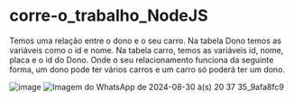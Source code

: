# corre-o_trabalho_NodeJS

Temos uma relação entre o dono e o seu carro. Na tabela Dono temos as variáveis como o id e nome. Na tabela carro, temos as variáveis id, nome, placa e o id do Dono. Onde o seu relacionamento funciona da seguinte forma, um dono pode ter vários carros e um carro só poderá ter um dono.

![image](https://github.com/user-attachments/assets/c4e50b0f-696a-4103-9708-27b8455a26e5)   ![Imagem do WhatsApp de 2024-08-30 à(s) 20 37 35_9afa8fc9](https://github.com/user-attachments/assets/1d70b0fd-b005-48ae-b6c9-8234d725ab1d)

